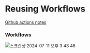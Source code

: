 # Reusing Workflows

[Github actions notes](https://rea1994.notion.site/Github-actions-8f3df9d5072a4e08844ebda4b0cce684)

### Workflows

![스크린샷 2024-07-11 오후 3 43 48](https://github.com/hyung-rae/github-action/assets/174302871/aec241ac-6190-4d84-93fa-c88ff0fcd05a)
